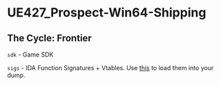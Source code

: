 # UE427_Prospect-Win64-Shipping

## The Cycle: Frontier

`sdk` - Game SDK

`sigs` - IDA Function Signatures + Vtables. Use [this](https://github.com/cra0/ida-scripts) to load them into your dump.






